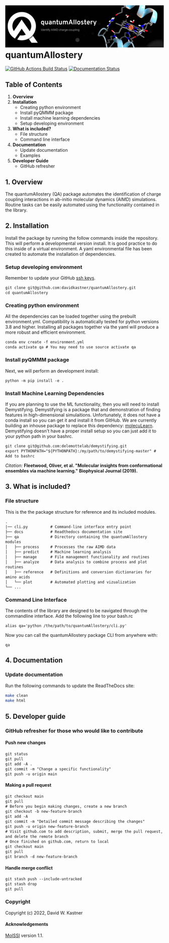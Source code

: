 ![Graphical Summary of README](docs/_static/header.webp)
quantumAllostery
==============================
[//]: # (Badges)
[![GitHub Actions Build Status](https://github.com/davidkastner/quantumAllostery/workflows/CI/badge.svg)](https://github.com/davidkastner/quantumAllostery/actions?query=workflow%3ACI)
[![Documentation Status](https://readthedocs.org/projects/quantumallostery/badge/?version=latest)](https://quantumallostery.readthedocs.io/en/latest/?badge=latest)


## Table of Contents
1. **Overview**
2. **Installation**
    * Creating python environment
    * Install pyQMMM package
    * Install machine learning dependencies
    * Setup developing environment
3. **What is included?**
    * File structure
    * Command line interface
4. **Documentation**
    * Update documentation
    * Examples
5. **Developer Guide**
    * GitHub refresher


## 1. Overview
The quantumAllostery (QA) package automates the identification of charge coupling interactions in ab-initio molecular dynamics (AIMD) simulations.
Routine tasks can be easily automated using the functionality contained in the library.

## 2. Installation
Install the package by running the follow commands inside the repository.
This will perform a developmental version install.
It is good practice to do this inside of a virtual environment.
A yaml environmental file has been created to automate the installation of dependencies.

### Setup developing environment
Remember to update your GitHub [ssh keys](https://docs.github.com/en/authentication/connecting-to-github-with-ssh/adding-a-new-ssh-key-to-your-github-account).

```
git clone git@github.com:davidkastner/quantumAllostery.git
cd quantumAllostery
```


### Creating python environment
All the dependencies can be loaded together using the prebuilt environment.yml.
Compatibility is automatically tested for python versions 3.8 and higher.
Installing all packages together via the yaml will produce a more robust and efficient environment.

```
conda env create -f environment.yml
conda activate qa # You may need to use source activate qa
```

### Install pyQMMM package
Next, we will perform an development install:

```
python -m pip install -e .
```

### Install Machine Learning Dependencies
If you are planning to use the ML functionality, then you will need to install Demystifying.
Demystifying is a package that and demonstration of finding features in high-dimensional simulaitions.
Unfortunately, it does not have a conda install so you can get it and install it from GitHub.
We are currently building an inhouse package to replace this dependency: [molecuLearn](https://github.com/davidkastner/molecuLearn/).
Demystifying doesn't have a proper install setup so you can just add it to your python path in your bashrc.

```
git clone git@github.com:delemottelab/demystifying.git
export PYTHONPATH="${PYTHONPATH}:/my/path/to/demystifying-master" # Add to bashrc
```

*Citation:*
**Fleetwood, Oliver, et al. "Molecular insights from conformational ensembles via machine learning." Biophysical Journal (2019).**


## 3. What is included?
### File structure
This is the the package structure for reference and its included modules.

```
.
|── cli.py          # Command-line interface entry point
├── docs            # Readthedocs documentation site
├── qa              # Directory containing the quantumAllostery modules
│   ├── process     # Processes the raw AIMD data
│   ├── predict     # Machine learning analysis
│   ├── manage      # File management functionality and routines
│   ├── analyze     # Data analysis to combine process and plot routines
│   ├── reference   # Definitions and conversion dictionaries for amino acids
│   └── plot        # Automated plotting and vizualization 
└── ...
```

### Command Line Interface
The contents of the library are designed to be navigated through the commandline interface.
Add the following line to your bash.rc

```
alias qa='python /the/path/to/quantumAllostery/cli.py'
```

Now you can call the quantumAllostery package CLI from anywhere with:
```
qa
```


## 4. Documentation
### Update documentation
Run the following commands to update the ReadTheDocs site:

```bash
make clean
make html
```


## 5. Developer guide
### GitHub refresher for those who would like to contribute
#### Push new changes

```
git status
git pull
git add -A .
git commit -m "Change a specific functionality"
git push -u origin main
```

#### Making a pull request
```
git checkout main
git pull
# Before you begin making changes, create a new branch
git checkout -b new-feature-branch
git add -A
git commit -m "Detailed commit message describing the changes"
git push -u origin new-feature-branch
# Visit github.com to add description, submit, merge the pull request, and delete the remote branch
# Once finished on github.com, return to local
git checkout main
git pull
git branch -d new-feature-branch
```

#### Handle merge conflict

```
git stash push --include-untracked
git stash drop
git pull
```

### Copyright
Copyright (c) 2022, David W. Kastner


#### Acknowledgements
[MolSSI](https://github.com/molssi/cookiecutter-cms) version 1.1.
